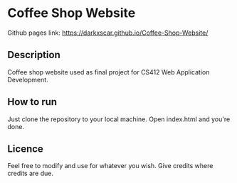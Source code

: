 # Coffee Shop Website
Github pages link: https://darkxscar.github.io/Coffee-Shop-Website/
## Description
 Coffee shop website used as final project for CS412 Web Application Development.  
## How to run
 Just clone the repository to your local machine. Open index.html and you're done.
## Licence
Feel free to modify and use for whatever you wish. Give credits where credits are due.
